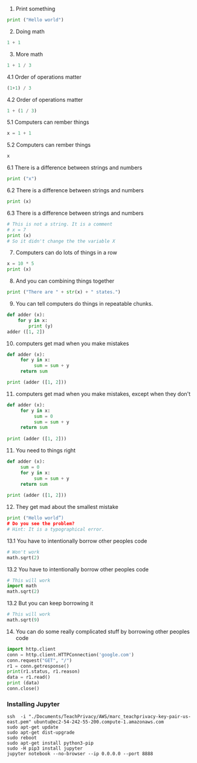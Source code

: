 1. Print something
```python
print ("Hello world")
```
2. Doing math
```python
1 + 1
```

3. More math
```python
1 + 1 / 3
```

4.1 Order of operations matter

```python
(1+1) / 3
```

4.2 Order of operations matter
```python
1 + (1 / 3)
```
5.1 Computers can rember things
```python
x = 1 + 1
```
5.2 Computers can rember things
```python
x
```
6.1 There is a difference between strings and numbers
```python
print ("x")
```

6.2 There is a difference between strings and numbers
```python
print (x)
```

6.3 There is a difference between strings and numbers
```python
# This is not a string. It is a comment
# x = 7
print (x)
# So it didn't change the the variable X
```

7. Computers can do lots of things in a row
```python
x = 10 * 5
print (x)
```
8. And you can combining things together
```python
print ("There are " + str(x) + " states.")
```

9. You can tell computers do things in repeatable chunks.
```python
def adder (x):
    for y in x:
        print (y)
adder ([1, 2])
```

10. computers get mad when you make mistakes
```python
def adder (x):
     for y in x:
          sum = sum + y
     return sum

print (adder ([1, 2]))
```

11. computers get mad when you make mistakes, except when they don't
```python
def adder (x):
     for y in x:
          sum = 0
          sum = sum + y
     return sum
     
print (adder ([1, 2]))
```
11. You need to things right
```python
def adder (x):
     sum = 0
     for y in x:
          sum = sum + y
     return sum
     
print (adder ([1, 2]))
```

12. They get mad about the smallest mistake
```python
print ("Hello world”)
# Do you see the problem?
# Hint: It is a typographical error.
```

13.1 You have to intentionally borrow other peoples code
```python
# Won't work
math.sqrt(2)
```

13.2 You have to intentionally borrow other peoples code
```python
# This will work
import math
math.sqrt(2)
```

13.2 But you can keep borrowing it 
```python
# This will work
math.sqrt(9)
```

14. You can do some really complicated stuff by borrowing other peoples code
```python
import http.client
conn = http.client.HTTPConnection('google.com')
conn.request("GET", "/")
r1 = conn.getresponse()
print(r1.status, r1.reason)
data = r1.read()
print (data)
conn.close()
```


### Installing Jupyter
```shell
ssh  -i "./Documents/TeachPrivacy/AWS/marc_teachprivacy-key-pair-us-east.pem" ubuntu@ec2-54-242-55-200.compute-1.amazonaws.com
sudo apt-get update
sudo apt-get dist-upgrade
sudo reboot
sudo apt-get install python3-pip
sudo -H pip3 install jupyter
jupyter notebook --no-browser --ip 0.0.0.0 --port 8888
```
